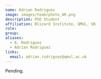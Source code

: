```yaml
---
name: Adrian Rodriguez
image: images/team/photo_AR.png
description: PhD Student
affiliation: Blizard Institute, QMUL, UK
role:
group:
aliases:
  - A. Rodriguez
  - Adrian Rodriguez
links:
  email: adrian.rodriguez@qmul.ac.uk
---
```


Pending.
